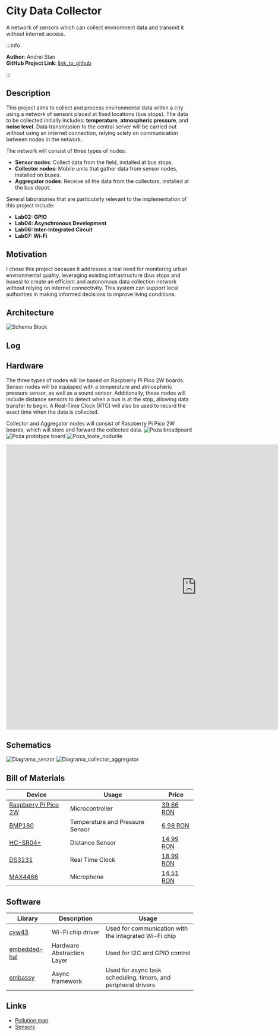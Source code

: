 # City Data Collector
A network of sensors which can collect enviromnent data and transmit it without internet access.

:::info 

**Author**: Andrei Stan \
**GitHub Project Link**: [link_to_github](https://github.com/UPB-PMRust-Students/proiect-Andreis0605/tree/main)

:::

## Description

This project aims to collect and process environmental data within a city using a network of sensors placed at fixed locations (bus stops). The data to be collected initially includes: **temperature**, **atmospheric pressure**, and **noise level**. Data transmission to the central server will be carried out without using an internet connection, relying solely on communication between nodes in the network.

The network will consist of three types of nodes:

- **Sensor nodes**: Collect data from the field, installed at bus stops.  
- **Collector nodes**: Mobile units that gather data from sensor nodes, installed on buses.  
- **Aggregator nodes**: Receive all the data from the collectors, installed at the bus depot.

Several laboratories that are particularly relevant to the implementation of this project include:
- **Lab02: GPIO**
- **Lab04: Asynchronous Development**
- **Lab06: Inter-Integrated Circuit**
- **Lab07: Wi-Fi**

## Motivation

I chose this project because it addresses a real need for monitoring urban environmental quality, leveraging existing infrastructure (bus stops and buses) to create an efficient and autonomous data collection network without relying on internet connectivity. This system can support local authorities in making informed decisions to improve living conditions.

## Architecture

![Schema Block](Diagrama_buna.webp)

## Log

## Hardware

The three types of nodes will be based on Raspberry Pi Pico 2W boards. Sensor nodes will be equipped with a temperature and atmospheric pressure sensor, as well as a sound sensor. Additionally, these nodes will include distance sensors to detect when a bus is at the stop, allowing data transfer to begin. A Real-Time Clock (RTC) will also be used to record the exact time when the data is collected.

Collector and Aggregator nodes will consist of Raspberry Pi Pico 2W boards, which will store and forward the collected data.
![Poza breadpoard](Proiect_prototip(1).webp)
![Poza prototype board](Proiect_senzor(1).webp)
![Poza_toate_nodurile](Proiect_toate_nodurile(1).webp)
<iframe width="1024" height="768"
    src="https://www.youtube.com/embed/is8oZhdyjjo"
    title="YouTube video player"
    frameborder="0"
    allow="accelerometer; autoplay; clipboard-write; encrypted-media; gyroscope; picture-in-picture; web-share"
    allowfullscreen>
</iframe>


## Schematics

![Diagrama_senzor](sensor_diagram.svg)
![Diagrama_collector_aggregator](collector_aggregator_diagram.svg)

## Bill of Materials

| Device | Usage | Price |
|--------|--------|-------|
| [Raspberry Pi Pico 2W](https://datasheets.raspberrypi.com/picow/pico-2-w-datasheet.pdf) | Microcontroller | [39,66 RON](https://www.optimusdigital.ro/ro/placi-raspberry-pi/13327-raspberry-pi-pico-2-w.html?search_query=+pico+pi+2+W&results=33) |
| [BMP180](https://ro.mouser.com/datasheet/2/783/BST-BMP180-DS000-1509579.pdf) | Temperature and Pressure Sensor | [6,98 RON](https://www.optimusdigital.ro/ro/senzori-senzori-de-presiune/149-modul-senzor-de-temperatura-si-presiune-bmp180.html?search_query=BMP180&results=7) |
| [HC-SR04+](https://www.optimusdigital.ro/ro/index.php?controller=attachment&id_attachment=1) | Distance Sensor | [14,99 RON](https://www.optimusdigital.ro/ro/senzori-senzori-ultrasonici/2328-senzor-ultrasonic-de-distana-hc-sr04-compatibil-33-v-i-5-v.html?search_query=HC-SR04+&results=32) |
| [DS3231](https://www.analog.com/media/en/technical-documentation/data-sheets/ds3231.pdf) | Real Time Clock | [18,99 RON](https://www.optimusdigital.ro/ro/altele/1102-modul-cu-ceas-in-timp-real-ds3231.html?search_query=DS3231&results=6) |
| [MAX4466](https://www.analog.com/media/en/technical-documentation/data-sheets/MAX4465-MAX4469.pdf) | Microphone | [14,51 RON](https://www.emag.ro/microfon-cu-amplificare-cu-max4466-ajustabil-ai1082/pd/DFLMTFMBM/) |

## Software

| Library | Description | Usage |
|---------|-------------|-------|
| [cyw43](https://github.com/embassy-rs/embassy/tree/main/cyw43) | Wi-Fi chip driver | Used for communication with the integrated Wi-Fi chip |
| [embedded-hal](https://github.com/golemparts/rppal) | Hardware Abstraction Layer | Used for I2C and GPIO control |
| [embassy](https://github.com/embassy-rs/embassy) | Async framework  | Used for async task scheduling, timers, and peripheral drivers |


## Links

 - [Pollution map](https://aqicn.org/map/bucharest//ro/)
 - [Sensors](https://www.germanelectronics.ro/aparate-de-masura-surse-de-alimentare/meteo/senzori-externi-accesorii-statii-meteo)